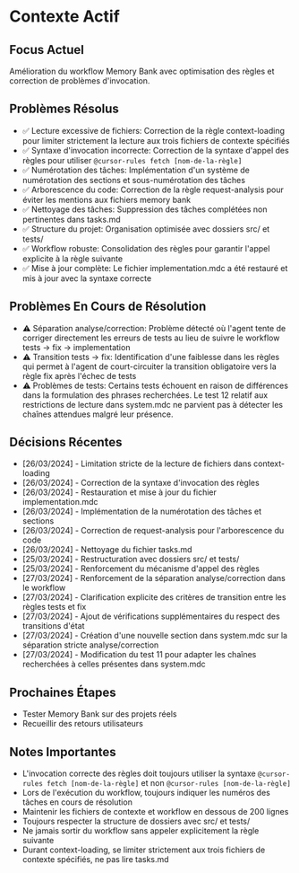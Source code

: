 # Contexte Actif

## Focus Actuel
Amélioration du workflow Memory Bank avec optimisation des règles et correction de problèmes d'invocation.

## Problèmes Résolus
- ✅ Lecture excessive de fichiers: Correction de la règle context-loading pour limiter strictement la lecture aux trois fichiers de contexte spécifiés
- ✅ Syntaxe d'invocation incorrecte: Correction de la syntaxe d'appel des règles pour utiliser `@cursor-rules fetch [nom-de-la-règle]`
- ✅ Numérotation des tâches: Implémentation d'un système de numérotation des sections et sous-numérotation des tâches
- ✅ Arborescence du code: Correction de la règle request-analysis pour éviter les mentions aux fichiers memory bank
- ✅ Nettoyage des tâches: Suppression des tâches complétées non pertinentes dans tasks.md
- ✅ Structure du projet: Organisation optimisée avec dossiers src/ et tests/
- ✅ Workflow robuste: Consolidation des règles pour garantir l'appel explicite à la règle suivante
- ✅ Mise à jour complète: Le fichier implementation.mdc a été restauré et mis à jour avec la syntaxe correcte

## Problèmes En Cours de Résolution
- ⚠️ Séparation analyse/correction: Problème détecté où l'agent tente de corriger directement les erreurs de tests au lieu de suivre le workflow tests → fix → implementation
- ⚠️ Transition tests → fix: Identification d'une faiblesse dans les règles qui permet à l'agent de court-circuiter la transition obligatoire vers la règle fix après l'échec de tests
- ⚠️ Problèmes de tests: Certains tests échouent en raison de différences dans la formulation des phrases recherchées. Le test 12 relatif aux restrictions de lecture dans system.mdc ne parvient pas à détecter les chaînes attendues malgré leur présence.

## Décisions Récentes
- [26/03/2024] - Limitation stricte de la lecture de fichiers dans context-loading
- [26/03/2024] - Correction de la syntaxe d'invocation des règles
- [26/03/2024] - Restauration et mise à jour du fichier implementation.mdc
- [26/03/2024] - Implémentation de la numérotation des tâches et sections
- [26/03/2024] - Correction de request-analysis pour l'arborescence du code
- [26/03/2024] - Nettoyage du fichier tasks.md
- [25/03/2024] - Restructuration avec dossiers src/ et tests/
- [25/03/2024] - Renforcement du mécanisme d'appel des règles
- [27/03/2024] - Renforcement de la séparation analyse/correction dans le workflow
- [27/03/2024] - Clarification explicite des critères de transition entre les règles tests et fix
- [27/03/2024] - Ajout de vérifications supplémentaires du respect des transitions d'état
- [27/03/2024] - Création d'une nouvelle section dans system.mdc sur la séparation stricte analyse/correction
- [27/03/2024] - Modification du test 11 pour adapter les chaînes recherchées à celles présentes dans system.mdc

## Prochaines Étapes
- Tester Memory Bank sur des projets réels
- Recueillir des retours utilisateurs

## Notes Importantes
- L'invocation correcte des règles doit toujours utiliser la syntaxe `@cursor-rules fetch [nom-de-la-règle]` et non `@cursor-rules [nom-de-la-règle]`
- Lors de l'exécution du workflow, toujours indiquer les numéros des tâches en cours de résolution
- Maintenir les fichiers de contexte et workflow en dessous de 200 lignes
- Toujours respecter la structure de dossiers avec src/ et tests/
- Ne jamais sortir du workflow sans appeler explicitement la règle suivante
- Durant context-loading, se limiter strictement aux trois fichiers de contexte spécifiés, ne pas lire tasks.md

